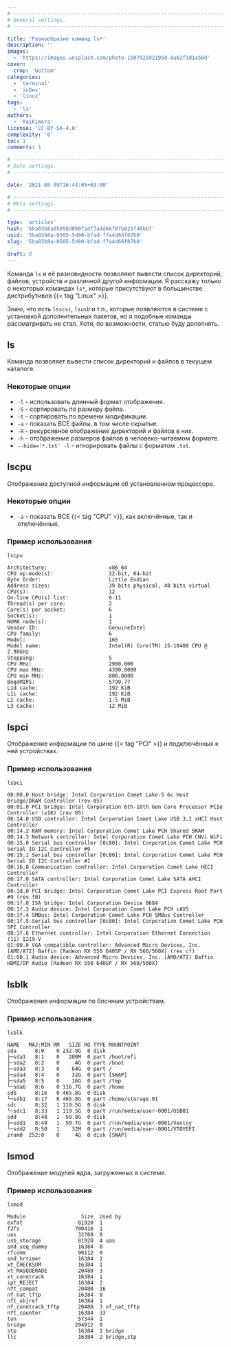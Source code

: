```yaml
---
# -------------------------------------------------------------------------------------------------------------------- #
# General settings.
# -------------------------------------------------------------------------------------------------------------------- #

title: 'Разнообразие команд ls*'
description: ''
images:
  - 'https://images.unsplash.com/photo-1507925921958-8a62f3d1a50d'
cover:
  crop: 'bottom'
categories:
  - 'terminal'
  - 'inDev'
  - 'linux'
tags:
  - 'ls'
authors:
  - 'KaiKimera'
license: 'CC-BY-SA-4.0'
complexity: '0'
toc: 1
comments: 1

# -------------------------------------------------------------------------------------------------------------------- #
# Date settings.
# -------------------------------------------------------------------------------------------------------------------- #

date: '2021-05-09T16:44:05+03:00'

# -------------------------------------------------------------------------------------------------------------------- #
# Meta settings.
# -------------------------------------------------------------------------------------------------------------------- #

type: 'articles'
hash: '5ba03b8a05058d800fadf7a4d66f07b025f46bb7'
uuid: '5ba03b8a-0505-5d80-bfad-f7a4d66f07b0'
slug: '5ba03b8a-0505-5d80-bfad-f7a4d66f07b0'

draft: 0
---
```


Команда `ls` и её разновидности позволяют вывести список директорий, файлов, устройств и различной другой информации. Я расскажу только о некоторых командах `ls*`, которые присутствуют в большинстве дистрибутивов {{< tag "Linux" >}}.

<!--more-->

Знаю, что есть `lsscsi`, `lsusb` и т.п., которые появляются в системе с установкой дополнительных пакетов, но я подобные команды рассматривать не стал. Хотя, по возможности, статью буду дополнять.

## ls

Команда позволяет вывести список директорий и файлов в текущем каталоге.

### Некоторые опции

- `-l` - использовать длинный формат отображения.
- `-S` - сортировать по размеру файла.
- `-t` - сортировать по времени модификации.
- `-a` - показать ВСЕ файлы, в том числе скрытые.
- `-R` - рекурсивное отображение директорий и файлов в них.
- `-h` - отображение размеров файлов в человеко-читаемом формате.
- `--hide='*.txt' -l` - игнорировать файлы с форматом `.txt`.

## lscpu

Отображение доступной информации об установленном процессоре.

### Некоторые опции

- `-a` - показать ВСЕ {{< tag "CPU" >}}, как включённые, так и отключённые.

### Пример использования

```terminal {os="linux"}
lscpu

Architecture:                    x86_64
CPU op-mode(s):                  32-bit, 64-bit
Byte Order:                      Little Endian
Address sizes:                   39 bits physical, 48 bits virtual
CPU(s):                          12
On-line CPU(s) list:             0-11
Thread(s) per core:              2
Core(s) per socket:              6
Socket(s):                       1
NUMA node(s):                    1
Vendor ID:                       GenuineIntel
CPU family:                      6
Model:                           165
Model name:                      Intel(R) Core(TM) i5-10400 CPU @ 2.90GHz
Stepping:                        5
CPU MHz:                         2900.000
CPU max MHz:                     4300.0000
CPU min MHz:                     800.0000
BogoMIPS:                        5799.77
L1d cache:                       192 KiB
L1i cache:                       192 KiB
L2 cache:                        1.5 MiB
L3 cache:                        12 MiB
```

## lspci

Отображение информации по шине {{< tag "PCI" >}} и подключённых к ней устройствах.

### Пример использования

```terminal {os="linux"}
lspci

00:00.0 Host bridge: Intel Corporation Comet Lake-S 6c Host Bridge/DRAM Controller (rev 05)
00:01.0 PCI bridge: Intel Corporation 6th-10th Gen Core Processor PCIe Controller (x16) (rev 05)
00:14.0 USB controller: Intel Corporation Comet Lake USB 3.1 xHCI Host Controller
00:14.2 RAM memory: Intel Corporation Comet Lake PCH Shared SRAM
00:14.3 Network controller: Intel Corporation Comet Lake PCH CNVi WiFi
00:15.0 Serial bus controller [0c80]: Intel Corporation Comet Lake PCH Serial IO I2C Controller #0
00:15.1 Serial bus controller [0c80]: Intel Corporation Comet Lake PCH Serial IO I2C Controller #1
00:16.0 Communication controller: Intel Corporation Comet Lake HECI Controller
00:17.0 SATA controller: Intel Corporation Comet Lake SATA AHCI Controller
00:1d.0 PCI bridge: Intel Corporation Comet Lake PCI Express Root Port #9 (rev f0)
00:1f.0 ISA bridge: Intel Corporation Device 0684
00:1f.3 Audio device: Intel Corporation Comet Lake PCH cAVS
00:1f.4 SMBus: Intel Corporation Comet Lake PCH SMBus Controller
00:1f.5 Serial bus controller [0c80]: Intel Corporation Comet Lake PCH SPI Controller
00:1f.6 Ethernet controller: Intel Corporation Ethernet Connection (11) I219-V
01:00.0 VGA compatible controller: Advanced Micro Devices, Inc. [AMD/ATI] Baffin [Radeon RX 550 640SP / RX 560/560X] (rev cf)
01:00.1 Audio device: Advanced Micro Devices, Inc. [AMD/ATI] Baffin HDMI/DP Audio [Radeon RX 550 640SP / RX 560/560X]
```

## lsblk

Отображение информации по блочным устройствам.

### Пример использования

```terminal {os="linux"}
lsblk

NAME   MAJ:MIN RM   SIZE RO TYPE MOUNTPOINT
sda      8:0    0 232.9G  0 disk
├─sda1   8:1    0   200M  0 part /boot/efi
├─sda2   8:2    0     4G  0 part /boot
├─sda3   8:3    0    64G  0 part /
├─sda4   8:4    0    32G  0 part [SWAP]
├─sda5   8:5    0    16G  0 part /tmp
└─sda6   8:6    0 116.7G  0 part /home
sdb      8:16   0 465.8G  0 disk
└─sdb1   8:17   0 465.8G  0 part /home/storage.01
sdc      8:32   1 119.5G  0 disk
└─sdc1   8:33   1 119.5G  0 part /run/media/user-0001/USB01
sdd      8:48   1  59.8G  0 disk
├─sdd1   8:49   1  59.7G  0 part /run/media/user-0001/Ventoy
└─sdd2   8:50   1    32M  0 part /run/media/user-0001/VTOYEFI
zram0  252:0    0     4G  0 disk [SWAP]
```

## lsmod

Отображение модулей ядра, загруженных в системе.

### Пример использования

```terminal {os="linux"}
lsmod

Module                  Size  Used by
exfat                  81920  1
f2fs                  700416  1
uas                    32768  0
usb_storage            81920  4 uas
snd_seq_dummy          16384  0
rfcomm                 90112  0
snd_hrtimer            16384  1
xt_CHECKSUM            16384  1
xt_MASQUERADE          20480  3
xt_conntrack           16384  1
ipt_REJECT             16384  2
nft_compat             20480  16
nf_nat_tftp            16384  0
nft_objref             16384  1
nf_conntrack_tftp      20480  3 nf_nat_tftp
nft_counter            16384  33
tun                    57344  1
bridge                294912  0
stp                    16384  1 bridge
llc                    16384  2 bridge,stp
```
